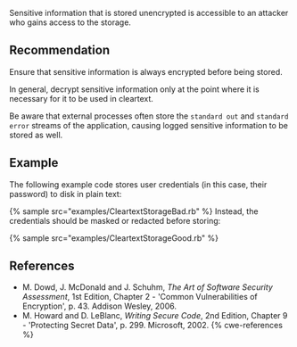 Sensitive information that is stored unencrypted is accessible to an attacker who gains access to the storage.


## Recommendation
Ensure that sensitive information is always encrypted before being stored.

In general, decrypt sensitive information only at the point where it is necessary for it to be used in cleartext.

Be aware that external processes often store the `standard out` and `standard error` streams of the application, causing logged sensitive information to be stored as well.


## Example
The following example code stores user credentials (in this case, their password) to disk in plain text:

{% sample src="examples/CleartextStorageBad.rb" %}
Instead, the credentials should be masked or redacted before storing:

{% sample src="examples/CleartextStorageGood.rb" %}

## References
* M. Dowd, J. McDonald and J. Schuhm, *The Art of Software Security Assessment*, 1st Edition, Chapter 2 - 'Common Vulnerabilities of Encryption', p. 43. Addison Wesley, 2006.
* M. Howard and D. LeBlanc, *Writing Secure Code*, 2nd Edition, Chapter 9 - 'Protecting Secret Data', p. 299. Microsoft, 2002.
{% cwe-references %}
